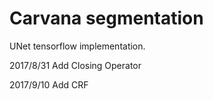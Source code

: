 # Carvana segmentation
UNet tensorflow implementation.

2017/8/31
Add Closing Operator

2017/9/10
Add CRF 

